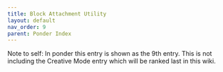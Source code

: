 ```yaml
---
title: Block Attachment Utility
layout: default
nav_order: 9
parent: Ponder Index
---
```


Note to self: In ponder this entry is shown as the 9th entry. This is not including the Creative Mode entry which will be ranked last in this wiki.